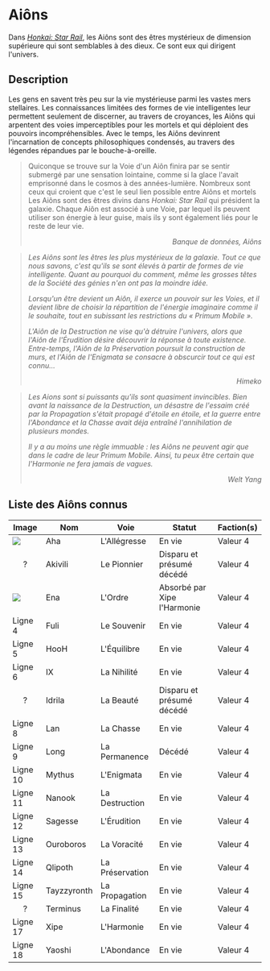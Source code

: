 <div id="header"></div>
<script>
    fetch('header.html')
        .then(response => response.text())
        .then(data => {
            document.getElementById('header').innerHTML = data;
        })
        .catch(error => console.error('Error loading header:', error));
</script>

# Aiôns

Dans [_Honkai: Star Rail_](index.md), les Aiôns sont des êtres mystérieux de dimension supérieure qui sont semblables à des dieux. Ce sont eux qui dirigent l'univers.

## Description

Les gens en savent très peu sur la vie mystérieuse parmi les vastes mers stellaires. Les connaissances limitées des formes de vie intelligentes leur permettent seulement de discerner, au travers de croyances, les Aiôns qui arpentent des voies imperceptibles pour les mortels et qui déploient des pouvoirs incompréhensibles. Avec le temps, les Aiôns devinrent l'incarnation de concepts philosophiques condensés, au travers des légendes répandues par le bouche-à-oreille.
>
>Quiconque se trouve sur la Voie d'un Aiôn finira par se sentir submergé par une sensation lointaine, comme si la glace l'avait emprisonné dans le cosmos à des années-lumière. Nombreux sont ceux qui croient que c'est le seul lien possible entre Aiôns et mortels
Les Aiôns sont des êtres divins dans _Honkai: Star Rail_ qui président la galaxie. Chaque Aiôn est associé à une Voie, par lequel ils peuvent utiliser son énergie à leur guise, mais ils y sont également liés pour le reste de leur vie.
><div align="right" style="font-style: italic;">Banque de données, Aiôns</div>

>_Les Aiôns sont les êtres les plus mystérieux de la galaxie. Tout ce que nous savons, c'est qu'ils se sont élevés à partir de formes de vie intelligente. Quant au pourquoi du comment, même les grosses têtes de la Société
des génies n'en ont pas la moindre idée._
>
>_Lorsqu'un être devient un Aiôn, il exerce un pouvoir sur les Voies, et il devient libre de choisir la répartition de l'énergie imaginaire comme il le souhaite, tout en subissant les restrictions du « Primum Mobile »._
>
>_L'Aiôn de la Destruction ne vise qu'à détruire l'univers, alors que l'Aiôn de l'Érudition désire découvrir la réponse à toute existence. Entre-temps, l'Aiôn de la Préservation poursuit la construction de murs, et l'Aiôn de l'Enigmata se consacre à obscurcir tout ce qui est connu..._
><div align="right" style="font-style: italic;">Himeko</div>

>_Les Aions sont si puissants qu'ils sont quasiment invincibles. Bien avant la naissance de la Destruction, un désastre de l'essaim créé par la Propagation s'était propagé d'étoile en étoile, et la guerre entre l'Abondance et la Chasse avait déja entraîné l'annihilation de plusieurs mondes._
>
>_Il y a au moins une règle immuable : les Aiôns ne peuvent agir que dans le cadre de leur Primum Mobile. Ainsi, tu peux être certain que l'Harmonie ne fera jamais de vagues._
>  <div align="right" style="font-style: italic;">Welt Yang</div>

## Liste des Aiôns connus

| Image | Nom | Voie | Statut | Faction(s) |
|------------|------------|------------|------------|------------|
| ![](https://static.wikia.nocookie.net/houkai-star-rail/images/3/34/Aeon_Aha.png/)    | Aha  | L'Allégresse  | En vie  | Valeur 4  |
| <div align="center">?</div>    | Akivili  | Le Pionnier  | Disparu et présumé décédé  | Valeur 4  |
| ![](https://static.wikia.nocookie.net/houkai-star-rail/images/4/48/Aeon_Ena.png)    | Ena  | L'Ordre  | Absorbé par Xipe l'Harmonie  | Valeur 4  |
| Ligne 4    | Fuli  | Le Souvenir  | En vie  | Valeur 4  |
| Ligne 5    | HooH  | L'Équilibre  | En vie  | Valeur 4  |
| Ligne 6    | IX  | La Nihilité  | En vie  | Valeur 4  |
| <div align="center">?</div>    | Idrila  | La Beauté  | Disparu et présumé décédé  | Valeur 4  |
| Ligne 8    | Lan  | La Chasse  | En vie  | Valeur 4  |
| Ligne 9    | Long  | La Permanence  | Décédé  | Valeur 4  |
| Ligne 10   | Mythus  | L'Enigmata  | En vie  | Valeur 4  |
| Ligne 11   | Nanook  | La Destruction  | En vie  | Valeur 4  |
| Ligne 12   | Sagesse  | L'Érudition  | En vie  | Valeur 4  |
| Ligne 13   | Ouroboros  | La Voracité  | En vie  | Valeur 4  |
| Ligne 14   | Qlipoth  | La Préservation  | En vie  | Valeur 4  |
| Ligne 15   | Tayzzyronth  | La Propagation  | En vie  | Valeur 4  |
| <div align="center">?</div>   | Terminus  | La Finalité  | En vie  | Valeur 4  |
| Ligne 17   | Xipe  | L'Harmonie  | En vie  | Valeur 4  |
| Ligne 18   | Yaoshi  | L'Abondance  | En vie  | Valeur 4  |

